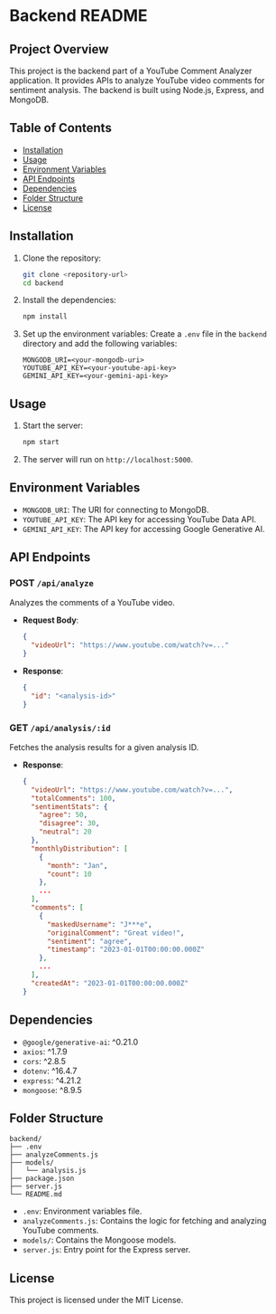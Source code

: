 # Backend README

## Project Overview

This project is the backend part of a YouTube Comment Analyzer application. It provides APIs to analyze YouTube video comments for sentiment analysis. The backend is built using Node.js, Express, and MongoDB.

## Table of Contents

- [Installation](#installation)
- [Usage](#usage)
- [Environment Variables](#environment-variables)
- [API Endpoints](#api-endpoints)
- [Dependencies](#dependencies)
- [Folder Structure](#folder-structure)
- [License](#license)

## Installation

1. Clone the repository:
    ```sh
    git clone <repository-url>
    cd backend
    ```

2. Install the dependencies:
    ```sh
    npm install
    ```

3. Set up the environment variables:
    Create a `.env` file in the `backend` directory and add the following variables:
    ```env
    MONGODB_URI=<your-mongodb-uri>
    YOUTUBE_API_KEY=<your-youtube-api-key>
    GEMINI_API_KEY=<your-gemini-api-key>
    ```

## Usage

1. Start the server:
    ```sh
    npm start
    ```

2. The server will run on `http://localhost:5000`.

## Environment Variables

- `MONGODB_URI`: The URI for connecting to MongoDB.
- `YOUTUBE_API_KEY`: The API key for accessing YouTube Data API.
- `GEMINI_API_KEY`: The API key for accessing Google Generative AI.

## API Endpoints

### POST `/api/analyze`

Analyzes the comments of a YouTube video.

- **Request Body**:
    ```json
    {
      "videoUrl": "https://www.youtube.com/watch?v=..."
    }
    ```

- **Response**:
    ```json
    {
      "id": "<analysis-id>"
    }
    ```

### GET `/api/analysis/:id`

Fetches the analysis results for a given analysis ID.

- **Response**:
    ```json
    {
      "videoUrl": "https://www.youtube.com/watch?v=...",
      "totalComments": 100,
      "sentimentStats": {
        "agree": 50,
        "disagree": 30,
        "neutral": 20
      },
      "monthlyDistribution": [
        {
          "month": "Jan",
          "count": 10
        },
        ...
      ],
      "comments": [
        {
          "maskedUsername": "J***e",
          "originalComment": "Great video!",
          "sentiment": "agree",
          "timestamp": "2023-01-01T00:00:00.000Z"
        },
        ...
      ],
      "createdAt": "2023-01-01T00:00:00.000Z"
    }
    ```

## Dependencies

- `@google/generative-ai`: ^0.21.0
- `axios`: ^1.7.9
- `cors`: ^2.8.5
- `dotenv`: ^16.4.7
- `express`: ^4.21.2
- `mongoose`: ^8.9.5

## Folder Structure

```
backend/
├── .env
├── analyzeComments.js
├── models/
│   └── analysis.js
├── package.json
├── server.js
└── README.md
```

- `.env`: Environment variables file.
- `analyzeComments.js`: Contains the logic for fetching and analyzing YouTube comments.
- `models/`: Contains the Mongoose models.
- `server.js`: Entry point for the Express server.

## License

This project is licensed under the MIT License.
